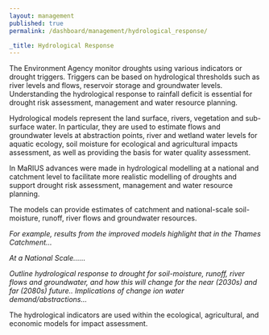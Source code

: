 ```yaml
---
layout: management
published: true
permalink: /dashboard/management/hydrological_response/

_title: Hydrological Response
---
```


The Environment Agency monitor droughts using various indicators or drought triggers. Triggers can be based on hydrological thresholds such as river levels and flows, reservoir storage and groundwater levels. Understanding the hydrological response to rainfall deficit is essential for drought risk assessment, management and water resource planning.

Hydrological models represent the land surface, rivers, vegetation and sub-surface water. In particular, they are used to estimate flows and groundwater levels at abstraction points, river and wetland water levels for aquatic ecology, soil moisture for ecological and agricultural impacts assessment, as well as providing the basis for water quality assessment. 

In MaRIUS advances were made in hydrological modelling at a national and catchment level to facilitate more realistic modelling of droughts and support drought risk assessment, management and water resource planning. 

The models can provide estimates of catchment and national-scale soil-moisture, runoff, river flows and groundwater resources.

*For example, results from the improved models highlight that in the Thames Catchment…*

*At a National Scale……*

*Outline hydrological response to drought for soil-moisture, runoff, river flows and groundwater, and how this will change for the near (2030s) and far (2080s) future.. Implications of change ion water demand/abstractions…*

The hydrological indicators are used within the ecological, agricultural, and economic models for impact assessment.
